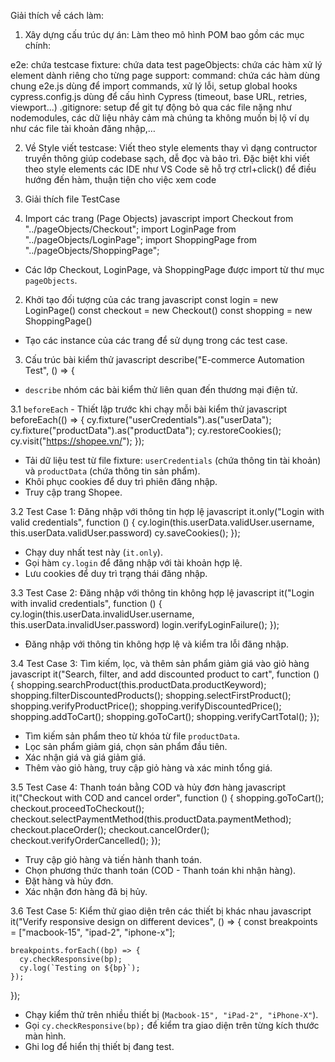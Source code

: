 Giải thích về cách làm:
1. Xây dựng cấu trúc dự án:
Làm theo mô hình POM bao gồm các mục chính:

e2e: chứa testcase
fixture: chứa data test
pageObjects: chứa các hàm xử lý element dành riêng cho từng page
support: command: chứa các hàm dùng chung
e2e.js dùng để import commands, xử lý lỗi, setup global hooks
cypress.config.js dùng để cấu hình Cypress (timeout, base URL, retries, viewport...)
.gitignore: setup để git tự động bỏ qua các file nặng như nodemodules, các dữ liệu nhảy cảm mà chúng ta không muốn bị lộ ví dụ như các file tài khoản đăng nhập,…

2. Về Style viết testcase:
Viết theo style elements thay vì dạng contructor truyền thông giúp codebase sạch, dễ đọc và bảo trì. Đặc biệt khi viết theo style elements các IDE như VS Code sẽ hỗ trợ ctrl+click() để điều hướng đến hàm, thuận tiện cho việc xem code

3. Giải thích file TestCase
1. Import các trang (Page Objects)
javascript
import Checkout from "../pageObjects/Checkout";
import LoginPage from "../pageObjects/LoginPage";
import ShoppingPage from "../pageObjects/ShoppingPage";

- Các lớp Checkout, LoginPage, và ShoppingPage được import từ thư mục `pageObjects`.

2. Khởi tạo đối tượng của các trang
javascript
const login = new LoginPage()
const checkout = new Checkout()
const shopping = new ShoppingPage()

- Tạo các instance của các trang để sử dụng trong các test case.

3. Cấu trúc bài kiểm thử
javascript
describe("E-commerce Automation Test", () => {

- `describe` nhóm các bài kiểm thử liên quan đến thương mại điện tử.

3.1 `beforeEach` - Thiết lập trước khi chạy mỗi bài kiểm thử
javascript
beforeEach(() => {
    cy.fixture("userCredentials").as("userData");
    cy.fixture("productData").as("productData");
    cy.restoreCookies();
    cy.visit("https://shopee.vn/");
});

- Tải dữ liệu test từ file fixture: `userCredentials` (chứa thông tin tài khoản) và `productData` (chứa thông tin sản phẩm).
- Khôi phục cookies để duy trì phiên đăng nhập.
- Truy cập trang Shopee.

3.2 Test Case 1: Đăng nhập với thông tin hợp lệ
javascript
it.only("Login with valid credentials", function () {
    cy.login(this.userData.validUser.username, this.userData.validUser.password)
    cy.saveCookies();
});

- Chạy duy nhất test này (`it.only`).
- Gọi hàm `cy.login` để đăng nhập với tài khoản hợp lệ.
- Lưu cookies để duy trì trạng thái đăng nhập.

3.3 Test Case 2: Đăng nhập với thông tin không hợp lệ
javascript
it("Login with invalid credentials", function () {
    cy.login(this.userData.invalidUser.username, this.userData.invalidUser.password)
    login.verifyLoginFailure();
});

- Đăng nhập với thông tin không hợp lệ và kiểm tra lỗi đăng nhập.

3.4 Test Case 3: Tìm kiếm, lọc, và thêm sản phẩm giảm giá vào giỏ hàng
javascript
it("Search, filter, and add discounted product to cart", function () {
    shopping.searchProduct(this.productData.productKeyword);
    shopping.filterDiscountedProducts();
    shopping.selectFirstProduct();
    shopping.verifyProductPrice();
    shopping.verifyDiscountedPrice();
    shopping.addToCart();
    shopping.goToCart();
    shopping.verifyCartTotal();
});

- Tìm kiếm sản phẩm theo từ khóa từ file `productData`.
- Lọc sản phẩm giảm giá, chọn sản phẩm đầu tiên.
- Xác nhận giá và giá giảm giá.
- Thêm vào giỏ hàng, truy cập giỏ hàng và xác minh tổng giá.

3.5 Test Case 4: Thanh toán bằng COD và hủy đơn hàng
javascript
it("Checkout with COD and cancel order", function () {
    shopping.goToCart();
    checkout.proceedToCheckout();
    checkout.selectPaymentMethod(this.productData.paymentMethod);
    checkout.placeOrder();
    checkout.cancelOrder();
    checkout.verifyOrderCancelled();
});

- Truy cập giỏ hàng và tiến hành thanh toán.
- Chọn phương thức thanh toán (COD - Thanh toán khi nhận hàng).
- Đặt hàng và hủy đơn.
- Xác nhận đơn hàng đã bị hủy.

3.6 Test Case 5: Kiểm thử giao diện trên các thiết bị khác nhau
javascript
it("Verify responsive design on different devices", () => {
    const breakpoints = ["macbook-15", "ipad-2", "iphone-x"];
    
    breakpoints.forEach((bp) => {
      cy.checkResponsive(bp);
      cy.log(`Testing on ${bp}`);
    });
});

- Chạy kiểm thử trên nhiều thiết bị (`Macbook-15", "iPad-2", "iPhone-X"`).
- Gọi `cy.checkResponsive(bp);` để kiểm tra giao diện trên từng kích thước màn hình.
- Ghi log để hiển thị thiết bị đang test.






